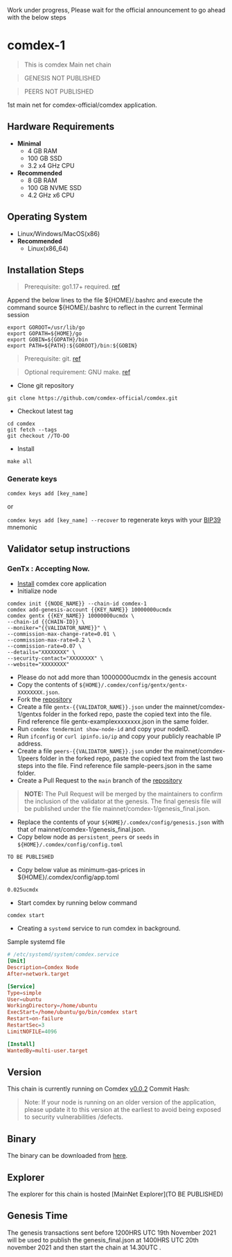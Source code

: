 Work under progress, Please wait for the official announcement to go ahead with the below steps

# comdex-1
> This is comdex Main net chain

> GENESIS NOT PUBLISHED

> PEERS NOT PUBLISHED

1st main net for comdex-official/comdex application.

## Hardware Requirements
* **Minimal**
    * 4 GB RAM
    * 100 GB SSD
    * 3.2 x4 GHz CPU
* **Recommended**
    * 8 GB RAM
    * 100 GB NVME SSD
    * 4.2 GHz x6 CPU

## Operating System
* Linux/Windows/MacOS(x86)
* **Recommended**
    * Linux(x86_64)

## Installation Steps
>Prerequisite: go1.17+ required. [ref](https://golang.org/doc/install)

   Append the below lines to the file ${HOME}/.bashrc and execute the command source ${HOME}/.bashrc to reflect in the current Terminal session
   ```shell
   export GOROOT=/usr/lib/go
   export GOPATH=${HOME}/go
   export GOBIN=${GOPATH}/bin
   export PATH=${PATH}:${GOROOT}/bin:${GOBIN}
   ```

>Prerequisite: git. [ref](https://github.com/git/git)

>Optional requirement: GNU make. [ref](https://www.gnu.org/software/make/manual/html_node/index.html)

* Clone git repository
```shell
git clone https://github.com/comdex-official/comdex.git
```
* Checkout latest tag
```shell
cd comdex
git fetch --tags
git checkout //TO-DO
```
* Install
```shell
make all
```

### Generate keys

`comdex keys add [key_name]`

or

`comdex keys add [key_name] --recover` to regenerate keys with your [BIP39](https://github.com/bitcoin/bips/tree/master/bip-0039) mnemonic


## Validator setup instructions

### GenTx : Accepting Now.

* [Install](#installation-steps) comdex core application
* Initialize node
```shell
comdex init {{NODE_NAME}} --chain-id comdex-1
comdex add-genesis-account {{KEY_NAME}} 10000000ucmdx
comdex gentx {{KEY_NAME}} 10000000ucmdx \
--chain-id {{CHAIN-ID}} \
--moniker="{{VALIDATOR_NAME}}" \
--commission-max-change-rate=0.01 \
--commission-max-rate=0.2 \
--commission-rate=0.07 \
--details="XXXXXXXX" \
--security-contact="XXXXXXXX" \
--website="XXXXXXXX"
```

* Please do not add more than 10000000ucmdx in the genesis account
* Copy the contents of `${HOME}/.comdex/config/gentx/gentx-XXXXXXXX.json`.
* Fork the [repository](https://github.com/comdex-official/networks/)
* Create a file `gentx-{{VALIDATOR_NAME}}.json` under the mainnet/comdex-1/gentxs folder in the forked repo, paste the copied text into the file. Find reference file gentx-examplexxxxxxxx.json in the same folder.
* Run `comdex tendermint show-node-id` and copy your nodeID.
* Run `ifconfig` or `curl ipinfo.io/ip` and copy your publicly reachable IP address.
* Create a file `peers-{{VALIDATOR_NAME}}.json` under the mainnet/comdex-1/peers folder in the forked repo, paste the copied text from the last two steps into the file. Find reference file sample-peers.json in the same folder.
* Create a Pull Request to the `main` branch of the [repository](https://github.com/comdex-official/networks)
>**NOTE:** The Pull Request will be merged by the maintainers to confirm the inclusion of the validator at the genesis. The final genesis file will be published under the file mainnet/comdex-1/genesis_final.json.
* Replace the contents of your `${HOME}/.comdex/config/genesis.json` with that of mainnet/comdex-1/genesis_final.json.
* Copy below node as `persistent_peers` or `seeds` in `${HOME}/.comdex/config/config.toml`
 
```shell
TO BE PUBLISHED
```
* Copy below value as minimum-gas-prices in ${HOME}/.comdex/config/app.toml
```shell
0.025ucmdx
```

* Start comdex by running below command
```shell
comdex start
```

* Creating a `systemd` service to run comdex in background.

Sample systemd file

```toml
# /etc/systemd/system/comdex.service
[Unit]
Description=Comdex Node
After=network.target

[Service]
Type=simple
User=ubuntu
WorkingDirectory=/home/ubuntu
ExecStart=/home/ubuntu/go/bin/comdex start
Restart=on-failure
RestartSec=3
LimitNOFILE=4096

[Install]
WantedBy=multi-user.target
```

## Version
This chain is currently running on Comdex [v0.0.2](https://github.com/comdex-official/comdex/releases/tag/v0.0.2)
Commit Hash: 
>Note: If your node is running on an older version of the application, please update it to this version at the earliest to avoid being exposed to security vulnerabilities /defects.

## Binary
The binary can be downloaded from [here](https://github.com/comdex-official/comdex/releases/tag/v0.0.2).

## Explorer
The explorer for this chain is hosted [MainNet Explorer](TO BE PUBLISHED)

## Genesis Time
The genesis transactions sent before 1200HRS UTC 19th November 2021 will be used to publish the genesis_final.json at 1400HRS UTC 20th november 2021 and then start the chain at 14.30UTC .
